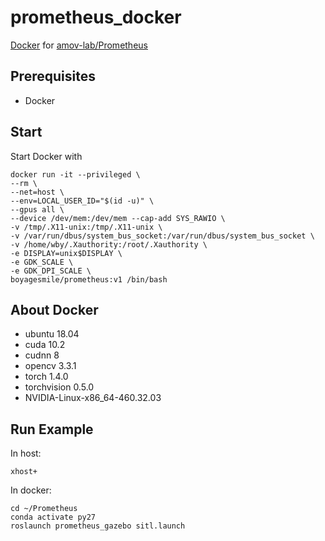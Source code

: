 # prometheus_docker
[Docker](https://registry.hub.docker.com/repository/docker/boyagesmile/prometheus) for [amov-lab/Prometheus](https://github.com/amov-lab/Prometheus) 

## Prerequisites
- Docker

## Start
Start Docker with 
```
docker run -it --privileged \
--rm \
--net=host \
--env=LOCAL_USER_ID="$(id -u)" \
--gpus all \
--device /dev/mem:/dev/mem --cap-add SYS_RAWIO \
-v /tmp/.X11-unix:/tmp/.X11-unix \
-v /var/run/dbus/system_bus_socket:/var/run/dbus/system_bus_socket \
-v /home/wby/.Xauthority:/root/.Xauthority \
-e DISPLAY=unix$DISPLAY \
-e GDK_SCALE \
-e GDK_DPI_SCALE \
boyagesmile/prometheus:v1 /bin/bash
```
## About Docker
* ubuntu 18.04
* cuda 10.2
* cudnn 8
* opencv 3.3.1
* torch 1.4.0
* torchvision 0.5.0
* NVIDIA-Linux-x86_64-460.32.03

## Run Example
In host:
```
xhost+
```
In docker:
```
cd ~/Prometheus
conda activate py27
roslaunch prometheus_gazebo sitl.launch
```
